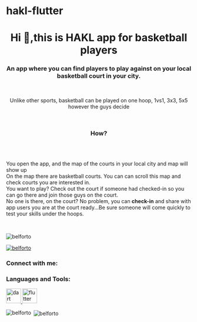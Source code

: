 # hakl-flutter
<h1 align="center">Hi 👋,this is HAKL app for basketball players</h1>
<h3 align="center">An app where you can find players to play against on your local basketball court in your city.</h3>
  <br/>
<p align="center"> 
  Unlike other sports, basketball can be played on one hoop, 1vs1, 3x3, 5x5 however the guys decide
  <br/>
  </p>
<br/>
<h3 align="center">How?</h3>
<br/>
<br/>
<p align="left"> 
  You open the app, and the map of the courts in your local city and map will show up
  <br/>
  On the map there are basketball courts. You can can scroll this map and check courts you are interested in.
    <br/>
  You want to play?  Check out the court if someone had checked-in so you can go there and join those guys on the court.
  <br/>
  No one is there, on the court?
  No problem, you can <strong>check-in</strong> and share with app users you are at the court ready...Be sure someone will come quickly to test your skills under the hoops.



</p>
<br/>

<p align="left"> <img src="https://komarev.com/ghpvc/?username=belforto&label=Profile%20views&color=0e75b6&style=flat" alt="belforto" /> </p>

<p align="left"> <a href="https://github.com/ryo-ma/github-profile-trophy"><img src="https://github-profile-trophy.vercel.app/?username=belforto" alt="belforto" /></a> </p>

<h3 align="left">Connect with me:</h3>
<p align="left">
</p>

<h3 align="left">Languages and Tools:</h3>
<p align="left"> <a href="https://dart.dev" target="_blank" rel="noreferrer"> <img src="https://www.vectorlogo.zone/logos/dartlang/dartlang-icon.svg" alt="dart" width="40" height="40"/> </a> <a href="https://flutter.dev" target="_blank" rel="noreferrer"> <img src="https://www.vectorlogo.zone/logos/flutterio/flutterio-icon.svg" alt="flutter" width="40" height="40"/> </a> </p>

<p><img align="left" src="https://github-readme-stats.vercel.app/api/top-langs?username=belforto&show_icons=true&locale=en&layout=compact" alt="belforto" /></p>

<p>&nbsp;<img align="center" src="https://github-readme-stats.vercel.app/api?username=belforto&show_icons=true&locale=en" alt="belforto" /></p>
